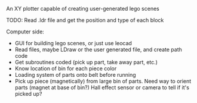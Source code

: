 An XY plotter capable of creating user-generated lego scenes

TODO:
Read .ldr file and get the position and type of each block


Computer side: 
- GUI for building lego scenes, or just use leocad
- Read files, maybe LDraw or the user generated file, and create path code
- Get subroutines coded (pick up part, take away part, etc.)
- Know location of bin for each piece color
- Loading system of parts onto belt before running
- Pick up piece (magnetically) from large bin of parts. Need way to orient parts (magnet at base of bin?) Hall effect sensor or camera to tell if it's picked up?



